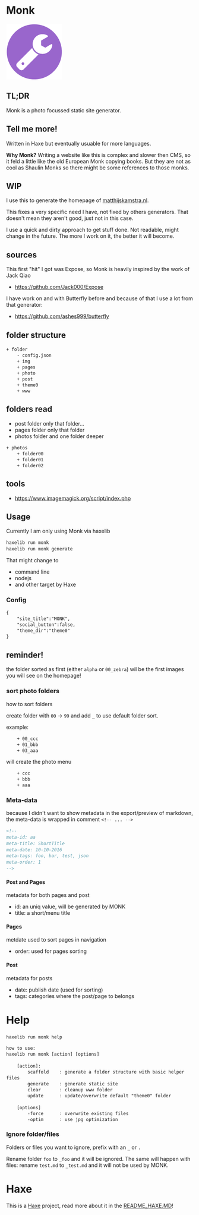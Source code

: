 # Monk

![](icon.png)

## TL;DR

Monk is a photo focussed static site generator.

## Tell me more!

Written in Haxe but eventually usuable for more languages.

**Why Monk?** Writing a website like this is complex and slower then CMS, so it feld a little like the old European Monk copying books.
But they are not as cool as Shaulin Monks so there might be some references to those monks.

## WIP

I use this to generate the homepage of [matthijskamstra.nl](http://www.matthijskamstra.nl).

This fixes a very specific need I have, not fixed by others generators. That doesn't mean they aren't good, just not in this case.

I use a quick and dirty approach to get stuff done. Not readable, might change in the future.
The more I work on it, the better it will become.

## sources

This first "hit" I got was Expose, so Monk is heavily inspired by the work of Jack Qiao

- <https://github.com/Jack000/Expose>

I have work on and with Butterfly before and because of that I use a lot from that generator:

- <https://github.com/ashes999/butterfly>



## folder structure


```
+ folder
	- config.json
	+ img
	+ pages
	+ photo
	+ post
	+ theme0
	+ www
```


## folders read

- post folder only that folder...
- pages folder only that folder
- photos folder and one folder deeper

```
+ photos
	+ folder00
	+ folder01
	+ folder02
```

## tools

- <https://www.imagemagick.org/script/index.php>

## Usage

Currently I am only using Monk via haxelib

```bash
haxelib run monk
haxelib run monk generate
```

That might change to

- command line
- nodejs
- and other target by Haxe


### Config


```
{
	"site_title":"MONK",
	"social_button":false,
	"theme_dir":"theme0"
}
```



## reminder!

the folder sorted as first (either `alpha` or `00_zebra`) wil be the first images you will see on the homepage!

### sort photo folders

how to sort folders

create folder with `00` -> `99`  and add `_` to use default folder sort.

example:
```
	+ 00_ccc
	+ 01_bbb
	+ 03_aaa
```

will create the photo menu

```
	+ ccc
	+ bbb
	+ aaa
```


### Meta-data

because I didn't want to show metadata in the export/preview of markdown, the meta-data is wrapped in comment `<!-- ... -->`

```html
<!--
meta-id: aa
meta-title: ShortTitle
meta-date: 10-10-2016
meta-tags: foo, bar, test, json
meta-order: 1
-->
```

#### Post and Pages

metadata for both pages and post

- id: an uniq value, will be generated by MONK
- title: a short/menu title

#### Pages

metdate used to sort pages in navigation

- order: used for pages sorting

#### Post

metadata for posts

- date: publish date (used for sorting)
- tags: categories where the post/page to belongs



# Help

`haxelib run monk help`

```
how to use:
haxelib run monk [action] [options]

	[action]:
		scaffold 	: generate a folder structure with basic helper files
		generate	: generate static site
		clear		: cleanup www folder
		update		: update/overwrite default "theme0" folder

	[options]
		-force 		: overwrite existing files
		-optim 		: use jpg optimization

```




### Ignore folder/files

Folders or files you want to ignore, prefix with an `_` or `.`

Rename folder `foo` to `_foo` and it will be ignored.
The same will happen with files: rename `test.md` to `_test.md` and it will not be used by MONK.





# Haxe

This is a [Haxe](http://www.haxe.org) project, read more about it in the [README_HAXE.MD](README_HAXE.MD)!
